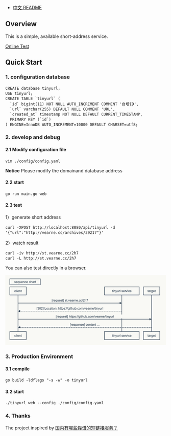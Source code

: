 * [中文 README](https://github.com/vearne/tinyurl/blob/master/README_zh.md)

## Overview
This is a simple, available short-address service.

[Online Test](http://tool.vearne.cc/#/tinyurl)

## Quick Start
### 1. configuration database 
```
CREATE database tinyurl;
USE tinyurl;
CREATE TABLE `tinyurl` (
  `id` bigint(11) NOT NULL AUTO_INCREMENT COMMENT '自增ID',
  `url` varchar(255) DEFAULT NULL COMMENT 'URL',
  `created_at` timestamp NOT NULL DEFAULT CURRENT_TIMESTAMP,
  PRIMARY KEY (`id`)
) ENGINE=InnoDB AUTO_INCREMENT=10000 DEFAULT CHARSET=utf8;
```
### 2.  develop and debug

#### 2.1  Modify configuration file 
```
vim ./config/config.yaml
```
**Notice** Please modify the domainand database address

#### 2.2 start
```
go run main.go web
```

#### 2.3 test
1）generate short address
```
curl -XPOST http://localhost:8080/api/tinyurl -d '{"url":"http://vearne.cc/archives/39217"}'
```
2）watch result
```
curl -iv http://st.vearne.cc/2h7
curl -L http://st.vearne.cc/2h7
```
You can also test directly in a browser.

![seq chart](https://raw.githubusercontent.com/vearne/tinyurl/master/seq.png)

### 3. Production Environment
#### 3.1 compile
```
go build -ldflags "-s -w" -o tinyurl
```
#### 3.2 start
```
./tinyurl web --config ./config/config.yaml
```

### 4. Thanks
The project inspired by  [国内有哪些靠谱的短链接服务？](https://www.zhihu.com/question/20188969) 



